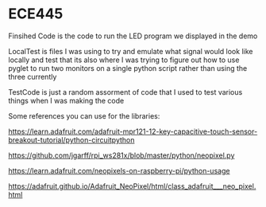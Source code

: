 # ECE445
Finsihed Code is the code to run the LED program we displayed in the demo

LocalTest is files I was using to try and emulate what signal would look like locally and test that
its also where I was trying to figure out how to use pyglet to run two monitors on a single python script rather than using the three currently

TestCode is just a random assorment of code that I used to test various things when I was making the code


Some references you can use for the libraries:


https://learn.adafruit.com/adafruit-mpr121-12-key-capacitive-touch-sensor-breakout-tutorial/python-circuitpython


https://github.com/jgarff/rpi_ws281x/blob/master/python/neopixel.py


https://learn.adafruit.com/neopixels-on-raspberry-pi/python-usage


https://adafruit.github.io/Adafruit_NeoPixel/html/class_adafruit___neo_pixel.html